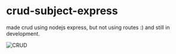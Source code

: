 # crud-subject-express
made crud using nodejs express, but not using routes :)
and still in development. 

![CRUD](https://prnt.sc/1tillfu)

